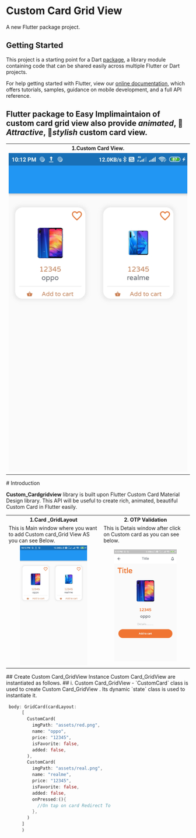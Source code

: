 # Custom Card Grid View

A new Flutter package project.

## Getting Started

This project is a starting point for a Dart
[package](https://flutter.dev/developing-packages/),
a library module containing code that can be shared easily across
multiple Flutter or Dart projects.

For help getting started with Flutter, view our 
[online documentation](https://flutter.dev/docs), which offers tutorials, 
samples, guidance on mobile development, and a full API reference.
## Flutter package to Easy Implimaintaion of custom card grid view also provide *animated*, 🥰 *Attractive*, 🎨*stylish* custom card view.

<table style="width:100%">
  <tr>
    <th><b>1.Custom Card View. <b></b></th>
      
  </tr>
  <tr>
    <td><img src="ss/main.jpg" height:100/></td>
  </tr>
</table>
# Introduction

**Custom_Cardgridview** library is built upon Flutter Custom Card Material Design library. This API will be useful to create rich, animated, beautiful Custom Card in Flutter  easily. 

<table style="width:100%">
  <tr>
    <th><b>1.Card _GridLayout<b></b></th>
    <th>2. OTP Validation</th>
  </tr>
  <tr>
    <td>This is Main window where you want to add Custom card_Grid View AS you can see Below.</td>
    <td>This is Detais window after click on Custom card  as you can see below.</td> 
  </tr>
  <tr>
    <td align="center"><img src="ss/main.jpg" width="75%"/></td>
    <td align="center"><img src="ss/deat.jpg" width="75%"/></td> 
  </tr>
</table>
## Create Custom Card_GridView Instance
Custom Card_GridView are instantiated as follows.
## i. Custom Card_GridView -
`CustomCard` class is used to create Custom Card_GridView . Its dynamic `state` class is used to instantiate it. 


```dart
 body: GridCard(cardLayout:
      [
        CustomCard(
          imgPath: "assets/red.png",
          name: "oppo",
          price: "12345",
          isFavorite: false,
          added: false,
        ),
        CustomCard(
          imgPath: "assets/real.png",
          name: "realme",
          price: "12345",
          isFavorite: false,
          added: false,
          onPressed:(){
            //On tap on card Redirect To
          },
        )
      ]
      )
```
